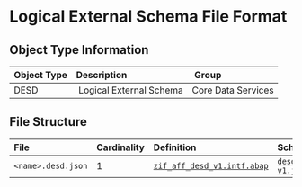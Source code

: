 # Logical External Schema File Format

## Object Type Information

Object Type | Description | Group
:--- | :--- | :---
DESD | Logical External Schema | Core Data Services

## File Structure

File | Cardinality | Definition | Schema | Example
:--- | :---  | :--- | :--- | :---
`<name>.desd.json` | 1 | [`zif_aff_desd_v1.intf.abap`](./type/zif_aff_desd_v1.intf.abap) | [`desd-v1.json`](./desd-v1.json) | [`z_aff_example_desd.desd.json`](./examples/z_aff_example_desd.desd.json)
